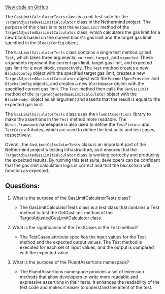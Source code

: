 [View code on GitHub](https://github.com/NethermindEth/nethermind/src/Nethermind/Nethermind.Mining.Test/GasLimitCalculatorTests.cs)

The `GasLimitCalculatorTests` class is a unit test suite for the `TargetAdjustedGasLimitCalculator` class in the Nethermind project. The purpose of this class is to test the `GetGasLimit` method of the `TargetAdjustedGasLimitCalculator` class, which calculates the gas limit for a new block based on the current block's gas limit and the target gas limit specified in the `BlocksConfig` object.

The `GasLimitCalculatorTests` class contains a single test method called `Test`, which takes three arguments: `current`, `target`, and `expected`. These arguments represent the current gas limit, target gas limit, and expected gas limit for a new block, respectively. The `Test` method creates a new `BlocksConfig` object with the specified target gas limit, creates a new `TargetAdjustedGasLimitCalculator` object with the `MainnetSpecProvider` and `BlocksConfig` objects, and creates a new `BlockHeader` object with the specified current gas limit. The `Test` method then calls the `GetGasLimit` method of the `TargetAdjustedGasLimitCalculator` object with the `BlockHeader` object as an argument and asserts that the result is equal to the expected gas limit.

The `GasLimitCalculatorTests` class uses the `FluentAssertions` library to make the assertions in the `Test` method more readable. The `NUnit.Framework` namespace is also used to define the `TestFixture` and `TestCase` attributes, which are used to define the test suite and test cases, respectively.

Overall, the `GasLimitCalculatorTests` class is an important part of the Nethermind project's testing infrastructure, as it ensures that the `TargetAdjustedGasLimitCalculator` class is working correctly and producing the expected results. By running this test suite, developers can be confident that the gas limit calculation logic is correct and that the blockchain will function as expected.
## Questions: 
 1. What is the purpose of the GasLimitCalculatorTests class?
    - The GasLimitCalculatorTests class is a test class that contains a Test method to test the GetGasLimit method of the TargetAdjustedGasLimitCalculator class.

2. What is the significance of the TestCases in the Test method?
    - The TestCases attribute specifies the input values for the Test method and the expected output values. The Test method is executed for each set of input values, and the output is compared with the expected value.

3. What is the purpose of the FluentAssertions namespace?
    - The FluentAssertions namespace provides a set of extension methods that allow developers to write more readable and expressive assertions in their tests. It enhances the readability of the test code and makes it easier to understand the intent of the test.